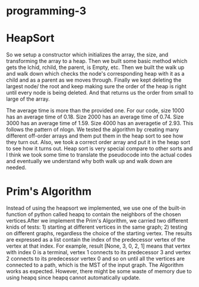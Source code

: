 # programming-3

# HeapSort
So we setup a constructor which initializes the array, the size, and transforming the array to a heap. 
Then we built some basic method which gets the lchid, rchild, the parent, is Empty, etc. 
Then we built the walk up and walk down which checks the node's corresponding heap with it as a child and as a parent as we moves through.
Finally we kept deleting the largest node/ the root and keep making sure the order of the heap is right until every node is being deleted.
And that returns us the order from small to large of the array.

The average time is more than the provided one. For our code, size 1000 has an average time of 0.18. Size 2000 has an average time of 0.74. Size 3000 has an average time of 1.59. Size 4000 has an averagetie of 2.93. This follows the pattern of nlogn. We tested the algorithm by creating many different off-order arrays and them put them in the heap sort to see how they turn out. Also, we took a correct order array and put it in the heap sort to see how it turns out. Heap sort is very special compare to other sorts and I think we took some time to translate the pseudocode into the actual codes and eventually we understand why both walk up and walk down are needed.

# Prim's Algorithm
Instead of using the heapsort we implemented, we use one of the built-in function of python called heapq to contain the neighbors of the chosen vertices.After we implement the Prim's Algorithm, we carried two different knids of tests: 1) starting at different vertices in the same graph; 2) testing on different graphs, regardless the choice of the starting vertex. The results are expressed as a list contain the index of the predecessor vertex of the vertex at that index. For example, result [None, 3, 0, 2, 1] means that vertex with index 0 is a terminal, vertex 1 connects to its predecessor 3 and vertex 2 connects to its predecessor vertex 0 and so on until all the vertices are connected to a path, which is the MST of the input graph. The Algorithm works as expected. However, there might be some waste of memory due to using heapq since heapq cannot automatically update. 

